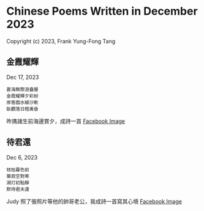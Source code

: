 # Chinese Poems Written in December 2023
Copyright (c) 2023, Frank Yung-Fong Tang


## 金霞耀輝
Dec 17, 2023 
```
蒼海無際浪疊層
金霞耀輝夕彩紛
岸客戲水細沙軟
臥觀落日橙黃昏
```
昨㩦諸生前海邊賞夕，成詩一首 
[Facebook Image](https://www.facebook.com/FrankYFTang/posts/1476852646493658:1476852646493658)

## 待君還
Dec 6, 2023 
```
枝枯暮色前
葉寂空對寒
湖灯初點靜
默待君夫還
```
Judy 照了張照片等他的帥哥老公，我成詩一首寫其心境
[Facebook Image](https://www.facebook.com/photo/?fbid=10160897070704800&set=a.10150511976299800&comment_id=1093102601860839&reply_comment_id=894825345204029&notif_id=1702958783763875&notif_t=comment_mention&ref=notif)

